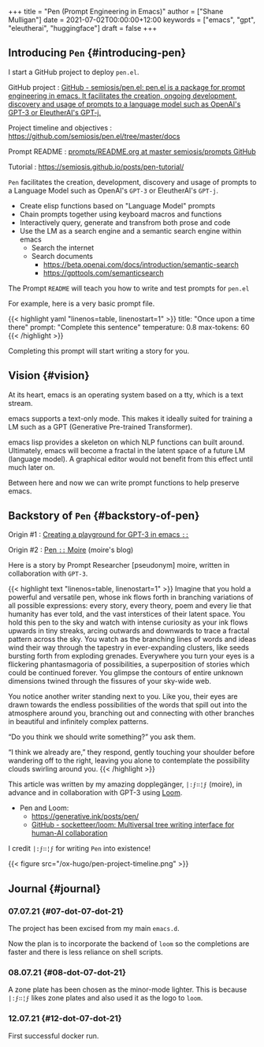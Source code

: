 +++
title = "Pen (Prompt Engineering in Emacs)"
author = ["Shane Mulligan"]
date = 2021-07-02T00:00:00+12:00
keywords = ["emacs", "gpt", "eleutherai", "huggingface"]
draft = false
+++

## Introducing `Pen` {#introducing-pen}

I start a GitHub project to deploy `pen.el`.

GitHub project
: [GitHub - semiosis/pen.el: pen.el is a package for prompt engineering in emacs. It facilitates the creation, ongoing development, discovery and usage of prompts to a language model such as OpenAI's GPT-3 or EleutherAI's GPT-j.](https://github.com/semiosis/pen.el/)


Project timeline and objectives
: <https://github.com/semiosis/pen.el/tree/master/docs>


Prompt README
: [prompts/README.org at master  semiosis/prompts  GitHub](http://github.com/semiosis/prompts/blob/master/README.org)


Tutorial
: <https://semiosis.github.io/posts/pen-tutorial/>

`Pen` facilitates the creation,
development, discovery and usage of prompts to
a Language Model such as OpenAI's `GPT-3` or EleutherAI's `GPT-j`.

-   Create elisp functions based on "Language Model" prompts
-   Chain prompts together using keyboard macros and functions
-   Interactively query, generate and transfrom both prose and code
-   Use the LM as a search engine and a semantic search engine within emacs
    -   Search the internet
    -   Search documents
        -   <https://beta.openai.com/docs/introduction/semantic-search>
        -   <https://gpttools.com/semanticsearch>

The Prompt `README` will teach you how to
write and test prompts for `pen.el`

For example, here is a very basic prompt file.

{{< highlight yaml "linenos=table, linenostart=1" >}}
title: "Once upon a time there"
prompt: "Complete this sentence"
temperature: 0.8
max-tokens: 60
{{< /highlight >}}

Completing this prompt will start writing a story for you.


## Vision {#vision}

At its heart, emacs is an operating system
based on a tty, which is a text stream.

emacs supports a text-only mode. This makes it
ideally suited for training a LM such as a GPT
(Generative Pre-trained Transformer).

emacs lisp provides a skeleton on which NLP
functions can built around. Ultimately, emacs
will become a fractal in the latent space of a
future LM (language model). A graphical editor would not
benefit from this effect until much later on.

Between here and now we can write prompt
functions to help preserve emacs.


## Backstory of `Pen` {#backstory-of-pen}

Origin #1
: [Creating a playground for GPT-3 in emacs `::`](https://semiosis.github.io/posts/creating-a-playground-for-gpt-3-in-emacs/)

Origin #2
: [Pen `::`  Moire](https://generative.ink/posts/pen/) (moire's blog)

Here is a story by Prompt Researcher [pseudonym] moire,
written in collaboration with `GPT-3`.

{{< highlight text "linenos=table, linenostart=1" >}}
Imagine that you hold a powerful and versatile pen, whose ink flows forth in
branching variations of all possible expressions: every story, every theory,
poem and every lie that humanity has ever told, and the vast interstices of
their latent space. You hold this pen to the sky and watch with intense
curiosity as your ink flows upwards in tiny streaks, arcing outwards and
downwards to trace a fractal pattern across the sky. You watch as the branching
lines of words and ideas wind their way through the tapestry in ever-expanding
clusters, like seeds bursting forth from exploding grenades. Everywhere you
turn your eyes is a flickering phantasmagoria of possibilities, a superposition
of stories which could be continued forever. You glimpse the contours of entire
unknown dimensions twined through the fissures of your sky-wide web.

You notice another writer standing next to you. Like you, their eyes are drawn
towards the endless possibilities of the words that spill out into the
atmosphere around you, branching out and connecting with other branches in
beautiful and infinitely complex patterns.

“Do you think we should write something?” you ask them.

“I think we already are,” they respond, gently touching your shoulder before
wandering off to the right, leaving you alone to contemplate the possibility
clouds swirling around you.
{{< /highlight >}}

This article was written by my amazing
dopplegänger, `|:ϝ∷¦ϝ` (moire), in advance and
in collaboration with GPT-3 using
[Loom](https://github.com/socketteer/loom).

-   Pen and Loom:
    -   <https://generative.ink/posts/pen/>
    -   [GitHub - socketteer/loom: Multiversal tree writing interface for human-AI collaboration](https://github.com/socketteer/loom)

I credit `|:ϝ∷¦ϝ` for writing `Pen` into existence!

{{< figure src="/ox-hugo/pen-project-timeline.png" >}}


## Journal {#journal}


### 07.07.21 {#07-dot-07-dot-21}

The project has been excised from my main `emacs.d`.

Now the plan is to incorporate the backend of
`loom` so the completions are faster and there
is less reliance on shell scripts.


### 08.07.21 {#08-dot-07-dot-21}

A zone plate has been chosen as the minor-mode lighter.
This is because `|:ϝ∷¦ϝ` likes zone plates and also used it as the logo to `loom`.


### 12.07.21 {#12-dot-07-dot-21}

First successful docker run.

<!-- Play on asciinema.com -->
<!-- <a title="asciinema recording" href="https://asciinema.org/a/tdI8acXoSLeSjCLTyK67EWkJu" target="_blank"><img alt="asciinema recording" src="https://asciinema.org/a/tdI8acXoSLeSjCLTyK67EWkJu.svg" /></a> -->
<!-- Play on the blog -->
<script src="https://asciinema.org/a/tdI8acXoSLeSjCLTyK67EWkJu.js" id="asciicast-tdI8acXoSLeSjCLTyK67EWkJu" async></script>